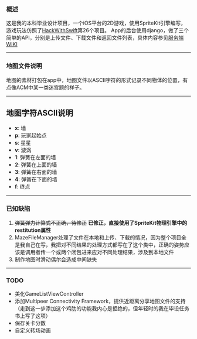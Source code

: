 ### 概述

这是我的本科毕业设计项目，一个iOS平台的2D游戏，使用SpriteKit引擎编写，游戏玩法仿照了[HackWithSwift](https://www.hackingwithswift.com/)第26个项目。
App的后台使用django，做了三个简单的API，分别是上传文件、下载文件和返回文件列表，具体内容参见[服务端WIKI](https://github.com/altair21/MyGraduationProject/blob/master/Server/README.md)

---

### 地图文件说明

地图的素材打包在app中，地图文件以ASCII字符的形式记录不同物体的位置，有点像ACM中某一类迷宫题的样子。

---

## 地图字符ASCII说明

- **x**: 墙
- **p**: 玩家起始点
- **s**: 星星
- **v**: 漩涡
- **1**: 弹簧在左面的墙
- **2**: 弹簧在上面的墙
- **3**: 弹簧在右面的墙
- **4**: 弹簧在下面的墙
- **f**: 终点

---

### 已知缺陷

1. <del>弹簧弹力计算式不正确，待修正</del> **已修正，直接使用了SpriteKit物理引擎中的restitution属性**
2. MazeFileManager处理了文件在本地和上传、下载的情况，因为整个项目全是我自己在写，我把对不同结果的处理方式都写在了这个类中，正确的姿势应该是调用者传一个或两个闭包进来应对不同处理结果，涉及到本地文件
3. 制作地图时滑动偶尔会造成中间缺失

---

### TODO

- 美化GameListViewController
- 添加Multipeer Connectivity Framework，提供近距离分享地图文件的支持（走到这一步添加这个鸡肋的功能我内心是拒绝的，但年轻时的我在毕设任务书上写了这项）
- 保存关卡分数
- 自定义转场动画



